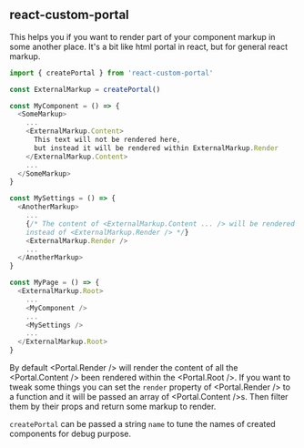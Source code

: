 ## react-custom-portal

This helps you if you want to render part of your component markup in some another place.
It's a bit like html portal in react, but for general react markup.

```js
import { createPortal } from 'react-custom-portal'

const ExternalMarkup = createPortal()

const MyComponent = () => {
  <SomeMarkup>
    ...
    <ExternalMarkup.Content>
      This text will not be rendered here,
      but instead it will be rendered within ExternalMarkup.Render
    </ExternalMarkup.Content>
    ...
  </SomeMarkup>
}

const MySettings = () => {
  <AnotherMarkup>
    ...
    {/* The content of <ExternalMarkup.Content ... /> will be rendered here
    instead of <ExternalMarkup.Render /> */}
    <ExternalMarkup.Render />
    ...
  </AnotherMarkup>
}

const MyPage = () => {
  <ExternalMarkup.Root>
    ...
    <MyComponent />
    ...
    <MySettings />
    ...
  </ExternalMarkup.Root>
}

```

By default &lt;Portal.Render /> will render the content of  all the &lt;Portal.Content />  been rendered within the &lt;Portal.Root />. If you want to tweak some things you can set the `render` property of &lt;Portal.Render /> to a function and it will be passed an array of &lt;Portal.Content />s. Then filter them by their props and return some markup to render.

`createPortal` can be passed a string `name` to tune the names of created components for debug purpose.
